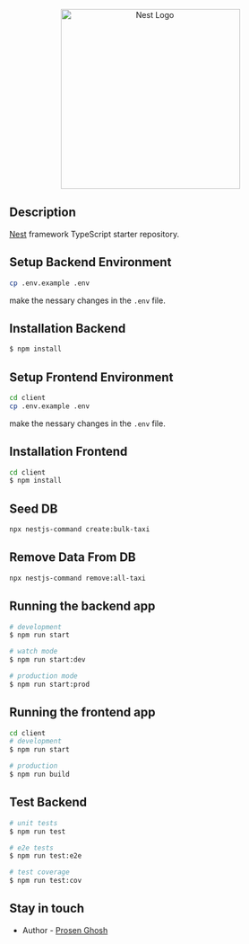 <p align="center">
  <a href="http://nestjs.com/" target="blank"><img src="https://nestjs.com/img/logo_text.svg" width="320" alt="Nest Logo" /></a>
</p>

## Description

[Nest](https://github.com/nestjs/nest) framework TypeScript starter repository.


## Setup Backend Environment

```bash
cp .env.example .env
```
make the nessary changes in the `.env` file.


## Installation Backend

```bash
$ npm install
```
## Setup Frontend Environment

```bash
cd client
cp .env.example .env
```
make the nessary changes in the `.env` file.
## Installation Frontend

```bash
cd client
$ npm install
```
## Seed DB

```bash
npx nestjs-command create:bulk-taxi
```

## Remove Data From DB
```bash
npx nestjs-command remove:all-taxi
```

## Running the backend app

```bash
# development
$ npm run start

# watch mode
$ npm run start:dev

# production mode
$ npm run start:prod
```

## Running the frontend app

```bash
cd client
# development
$ npm run start

# production
$ npm run build
```

## Test Backend

```bash
# unit tests
$ npm run test

# e2e tests
$ npm run test:e2e

# test coverage
$ npm run test:cov
```

## Stay in touch

- Author - [Prosen Ghosh](https://www.linkedin.com/in/prosen-ghosh/)